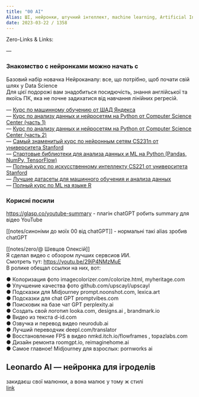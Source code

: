 ```yaml
---
title: "00 AI"
Alias: ШІ, нейронки, штучний інтеллект, machine learning, Artificial Intelligence, Machine Intelligence, Intelligent Systems, ИИ
date: 2023-03-22 / 1358  
---
```

Zero-Links & Links:  


—  
### Знакомство с нейронками можно начать с 
Базовий набір новачка Нейроканалу: все, що потрібно, щоб почати свій шлях у Data Science  
Для цієї подорожі вам знадобиться посидючість, знання англійської та якоїсь ПК, яка не почне задихатися від навчання лінійних регресій.

— [Курс по машинному обучению от ШАД Яндекса](https://www.youtube.com/playlist?list=PLJOzdkh8T5krxc4HsHbB8g8f0hu7973fK)  
— [Курс по анализу данных и нейросетям на Python от Computer Science Center (часть 1)](https://www.youtube.com/playlist?list=PLlb7e2G7aSpRb95_Wi7lZ-zA6fOjV3_l7)  
— [Курс по анализу данных и нейросетям на Python от Computer Science Center (часть 2)](https://www.youtube.com/playlist?list=PLlb7e2G7aSpT1ntsozWmWJ4kGUsUs141Y)  
— [Самый знаменитый курс по нейронным сетям CS231n от университета Stanford](https://www.youtube.com/playlist?list=PLC1qU-LWwrF64f4QKQT-Vg5Wr4qEE1Zxk)  
— [Стартовые библиотеки для анализа данных и ML на Python (Pandas, NumPy, TensorFlow)](https://t.me/neuro_channel/6)  
— [Полный курс по искусственному интеллекту CS221 от университета Stanford](https://www.youtube.com/playlist?list=PLoROMvodv4rO1NB9TD4iUZ3qghGEGtqNX)  
— [Лучшие датасеты для машинного обучения и анализа данных](https://tproger.ru/translations/the-best-datasets-for-machine-learning-and-data-science/)  
— [Полный курс по ML на языке R](https://t.me/neuro_channel/36)

### Корисні посили

https://glasp.co/youtube-summary - плагін chatGPT робить summary для відео YouTube

[[notes/синоніми до моїх 00 від chatGPT]] - нормальні такі alias зробив chatGPT


[[notes/zero/@ Шевцов Олексій]]  
Я сделал видео с обзором лучших сервсиов ИИ.  
Смотреть тут: https://youtu.be/29jP4NMzMuE  
В ролике обещал ссылки на них, вот:

● Колоризация фото imagecolorizer.com/colorize.html, myheritage.com  
● Улучшение качества фото github.com/upscayl/upscayl  
● Подсказки для Midjourney prompt.noonshot.com, lexica.art  
● Подсказки для chat GPT promptvibes.com  
● Поисковик на базе чат GPT perplexity.ai  
● Создать свой логотип looka.com, designs.ai , brandmark.io  
● Видео из текста d-id.com  
● Озвучка и перевод видео neurodub.ai  
● Лучший переводчик deepl.com/translator  
● Восстановление FPS в видео nmkd.itch.io/flowframes , topazlabs.com  
● Дизайн ремонта roomgpt.io, reimaginehome.ai  
● Самое главное! Midjourney для взрослых: pornworks ai


## Leonardo AI — нейронка для ігроделів
закидаєш свої малюнки, а вона малює у тому ж стилі  
[link](https://www.youtube.com/watch?v=q1NfMnxhEnY)